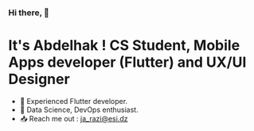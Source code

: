 ### Hi there, 👋
# It's Abdelhak ! CS Student, Mobile Apps developer (Flutter) and UX/UI Designer 

- 🌱 Experienced Flutter developer.
- 👯 Data Science, DevOps enthusiast. 
- 📥 Reach me out : ja_razi@esi.dz 
